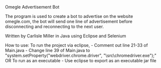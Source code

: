 Omegle Advertisement Bot

The program is used to create a bot to advertise on the website omegle.com, the bot will send one line of advertisement before disconnecting and reconnecting to the next user.

Written by Carlisle Miller in Java using Eclipse and Selenium 

How to use:
	To run the project via eclipse, 
		- Comment out line 21-33 of Main.java
		- Change line 39 of Main.java to "system.setProperty("webdriver.chrome.driver", "\\src\\chromedriver.exe");"
	OR
	To run as an executable
		- Use eclipse to export as an executable jar file

